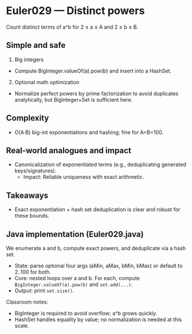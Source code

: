 # Euler029 — Distinct powers

Count distinct terms of a^b for 2 ≤ a ≤ A and 2 ≤ b ≤ B.

## Simple and safe

1) Big integers
- Compute BigInteger.valueOf(a).pow(b) and insert into a HashSet.

2) Optional math optimization
- Normalize perfect powers by prime factorization to avoid duplicates analytically, but BigInteger+Set is sufficient here.

## Complexity
- O(A·B) big-int exponentiations and hashing; fine for A=B=100.

## Real-world analogues and impact
- Canonicalization of exponentiated terms (e.g., deduplicating generated keys/signatures).
  - Impact: Reliable uniqueness with exact arithmetic.

## Takeaways
- Exact exponentiation + hash set deduplication is clear and robust for these bounds.

## Java implementation (Euler029.java)

We enumerate a and b, compute exact powers, and deduplicate via a hash set.

- State: parse optional four args (aMin, aMax, bMin, bMax) or default to 2..100 for both.
- Core: nested loops over a and b. For each, compute `BigInteger.valueOf(a).pow(b)` and `set.add(...)`.
- Output: print `set.size()`.

Classroom notes:
- BigInteger is required to avoid overflow; a^b grows quickly.
- HashSet<BigInteger> handles equality by value; no normalization is needed at this scale.
